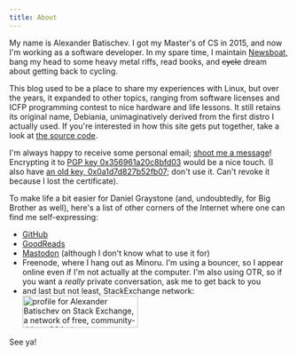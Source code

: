 ```yaml
---
title: About
---
```


My name is Alexander Batischev. I got my Master's of CS in 2015, and now I'm
working as a software developer. In my spare time, I maintain
[Newsboat][newsboat], bang my head to some heavy metal riffs, read books, and
<strike>cycle</strike> dream about getting back to cycling.

This blog used to be a place to share my experiences with Linux, but over the
years, it expanded to other topics, ranging from software licenses and ICFP
programming contest to nice hardware and life lessons. It still retains its
original name, Debiania, unimaginatively derived from the first distro
I actually used. If you're interested in how this site gets put together, take
a look at [the source code][debiania-src].

I'm always happy to receive some personal email; [shoot me a message][email]!
Encrypting it to [PGP key 0x356961a20c8bfd03][pgp] would be a nice touch. (I
also have [an old key, 0x0a1d7d827b52fb07][pgp-old]; don't use it. Can't revoke
it because I lost the certificate).

To make life a bit easier for Daniel Graystone (and, undoubtedly, for Big
Brother as well), here's a list of other corners of the Internet where one can
find me self-expressing:

* [GitHub][github]
* [GoodReads][goodreads]
* <a rel="me" href="https://functional.cafe/@minoru">Mastodon</a> (although
  I don't know what to use it for)
* Freenode, where I hang out as Minoru. I'm using a bouncer, so I appear online
  even if I'm not actually at the computer. I'm also using OTR, so if you want
  a *really* private conversation, ask me to get back to you
* and last but not least, StackExchange network:
    <br/>
    <a href="https://stackexchange.com/users/157366/alexander-batischev"><img src="/images/stackexchange-flair.png" width="208" height="58" loading="lazy" alt="profile for Alexander Batischev on Stack Exchange, a network of free, community-driven Q&amp;A sites" title="profile for Alexander Batischev on Stack Exchange, a network of free, community-driven Q&amp;A sites" /></a>
    <!-- That's right: the flair is mirrored to my site. There's no need for
    StackExchange to know that you're reading my blog.

    Also, this almost certainly speeds things up as your browser doesn't have
    to open another HTTPS connection. -->

See ya!

[pgp]: https://pgp.mit.edu/pks/lookup?op=vindex&search=0x356961A20C8BFD03 "PGP key 0x356961a20c8bfd03 at pgp.mit.edu"
[pgp-old]: https://pgp.mit.edu/pks/lookup?op=vindex&search=0x0A1D7D827B52FB07 "PGP key 0x0a1d7d827b52fb07 at pgp.mit.edu"
[debiania-src]: https://github.com/Minoru/blog.debiania.in.ua "Minoru/blog.debiania.in.ua — GitHub"
[email]: <mailto:eual.jp@gmail.com> "eual dot jp at google mail"
[newsboat]: https://newsboat.org "Newsboat, an RSS reader"
[github]: https://github.com/Minoru "Minoru — GitHub"
[goodreads]: https://www.goodreads.com/user/show/46952552-alexander "Alexander — GoodReads"
